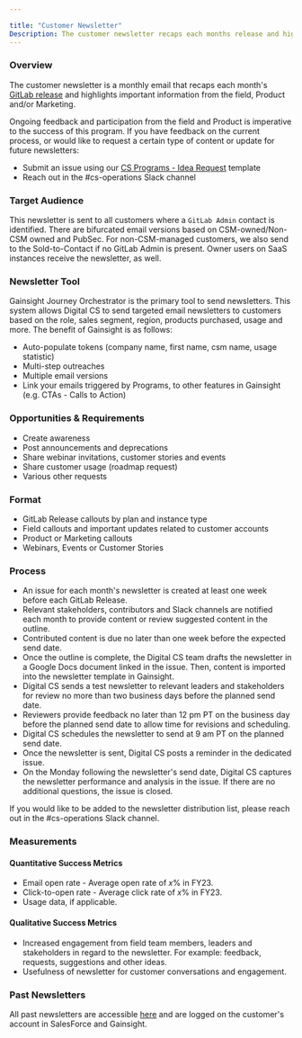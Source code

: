 ```yaml
---

title: "Customer Newsletter"
Description: The customer newsletter recaps each months release and highlights important information from the field, product and/or marketing.
---
```










### Overview

The customer newsletter is a monthly email that recaps each month's [GitLab release](https://about.gitlab.com/releases/) and highlights important information from the field, Product and/or Marketing.

Ongoing feedback and participation from the field and Product is imperative to the success of this program. If you have feedback on the current process, or would like to request a certain type of content or update for future newsletters:

- Submit an issue using our [CS Programs - Idea Request](https://gitlab.com/gitlab-com/sales-team/field-operations/customer-success-operations/-/issues/new) template
- Reach out in the #cs-operations Slack channel

### Target Audience

This newsletter is sent to all customers where a `GitLab Admin` contact is identified. There are bifurcated email versions based on CSM-owned/Non-CSM owned and PubSec. For non-CSM-managed customers, we also send to the Sold-to-Contact if no GitLab Admin is present. Owner users on SaaS instances receive the newsletter, as well.

### Newsletter Tool

Gainsight Journey Orchestrator is the primary tool to send newsletters. This system allows Digital CS to send targeted email newsletters to customers based on the role, sales segment, region, products purchased, usage and more.
The benefit of Gainsight is as follows:

- Auto-populate tokens (company name, first name, csm name, usage statistic)
- Multi-step outreaches
- Multiple email versions
- Link your emails triggered by Programs, to other features in Gainsight (e.g. CTAs - Calls to Action)

### Opportunities & Requirements

- Create awareness
- Post announcements and deprecations
- Share webinar invitations, customer stories and events
- Share customer usage (roadmap request)
- Various other requests

### Format

- GitLab Release callouts by plan and instance type
- Field callouts and important updates related to customer accounts
- Product or Marketing callouts
- Webinars, Events or Customer Stories

### Process

- An issue for each month's newsletter is created at least one week before each GitLab Release.
- Relevant stakeholders, contributors and Slack channels are notified each month to provide content or review suggested content in the outline.
- Contributed content is due no later than one week before the expected send date.
- Once the outline is complete, the Digital CS team drafts the newsletter in a Google Docs document linked in the issue. Then, content is imported into the newsletter template in Gainsight.
- Digital CS sends a test newsletter to relevant leaders and stakeholders for review no more than two business days before the planned send date.
- Reviewers provide feedback no later than 12 pm PT on the business day before the planned send date to allow time for revisions and scheduling.
- Digital CS schedules the newsletter to send at 9 am PT on the planned send date.
- Once the newsletter is sent, Digital CS posts a reminder in the dedicated issue.
- On the Monday following the newsletter's send date, Digital CS captures the newsletter performance and analysis in the issue. If there are no additional questions, the issue is closed.

If you would like to be added to the newsletter distribution list, please reach out in the #cs-operations Slack channel.

### Measurements

#### Quantitative Success Metrics

- Email open rate - Average open rate of *x*% in FY23.
- Click-to-open rate - Average click rate of *x*% in FY23.
- Usage data, if applicable.

#### Qualitative Success Metrics

- Increased engagement from field team members, leaders and stakeholders in regard to the newsletter. For example: feedback, requests, suggestions and other ideas.
- Usefulness of newsletter for customer conversations and engagement.

### Past Newsletters

All past newsletters are accessible [here](https://docs.google.com/document/d/1VkN-pqElJJtqz2vsLySnm5FDTsHVK7wyZwX_97WeyOM/edit?usp=sharing) and are logged on the customer's account in SalesForce and Gainsight.
